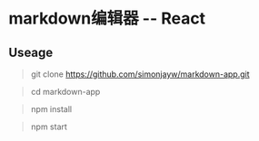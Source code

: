 # markdown编辑器 -- React #

## Useage ##

> git clone https://github.com/simonjayw/markdown-app.git

> cd markdown-app

> npm install

> npm start
